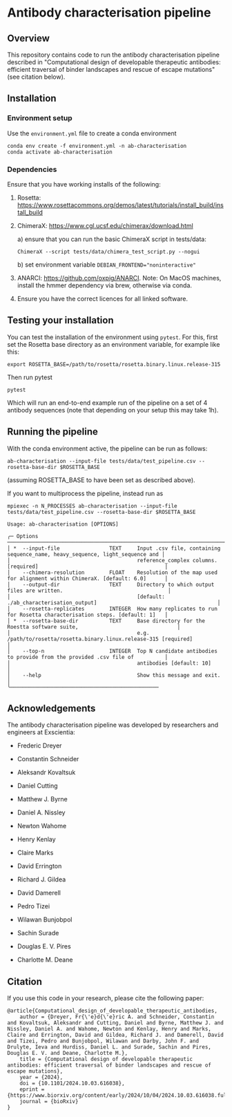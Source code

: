 # Antibody characterisation pipeline

## Overview
This repository contains code to run the antibody characterisation pipeline described in "Computational design of 
developable therapeutic antibodies: efficient traversal of binder landscapes and rescue of escape mutations" 
(see citation below). 

## Installation
### Environment setup
Use the `environment.yml` file to create a conda environment
```shell
conda env create -f environment.yml -n ab-characterisation
conda activate ab-characterisation
```
### Dependencies
Ensure that you have working installs of the following:

   1) Rosetta: https://www.rosettacommons.org/demos/latest/tutorials/install_build/install_build
   
   2) ChimeraX: https://www.cgl.ucsf.edu/chimerax/download.html 
      
      a) ensure that you can run the basic ChimeraX script in tests/data:
      ```
      ChimeraX --script tests/data/chimera_test_script.py --nogui
      ```
      b) set environment variable `DEBIAN_FRONTEND="noninteractive"`
   
   3) ANARCI: https://github.com/oxpig/ANARCI. Note: On MacOS machines, install the hmmer dependency via brew, otherwise via conda.
      
   4) Ensure you have the correct licences for all linked software.

## Testing your installation
You can test the installation of the environment using `pytest`. 
For this, first set the Rosetta base directory as an environment variable, for example like this:
```shell
export ROSETTA_BASE=/path/to/rosetta/rosetta.binary.linux.release-315
```
Then run pytest
```shell
pytest
```
Which will run an end-to-end example run of the pipeline on a set of 4 antibody sequences (note that depending on your
setup this may take 1h). 

## Running the pipeline
With the conda environment active, the pipeline can be run as follows:
```shell
ab-characterisation --input-file tests/data/test_pipeline.csv --rosetta-base-dir $ROSETTA_BASE
```
(assuming ROSETTA_BASE to have been set as described above).

If you want to multiprocess the pipeline, instead run as
```shell
mpiexec -n N_PROCESSES ab-characterisation --input-file tests/data/test_pipeline.csv --rosetta-base-dir $ROSETTA_BASE 
```

``` 
Usage: ab-characterisation [OPTIONS]

╭─ Options ─────────────────────────────────────────────────────────────────────────────────────────────────────────────╮
│ *  --input-file                TEXT     Input .csv file, containing sequence_name, heavy_sequence, light_sequence and │
│                                         reference_complex columns. [required]                                         │
│    --chimera-resolution        FLOAT    Resolution of the map used for alignment within ChimeraX. [default: 6.0]      │
│    --output-dir                TEXT     Directory to which output files are written.                                  │
│                                         [default: ./ab_characterisation_output]                                       │
│    --rosetta-replicates        INTEGER  How many replicates to run for Rosetta characterisation steps. [default: 1]   │
│ *  --rosetta-base-dir          TEXT     Base directory for the Roestta software suite,                                │
│                                         e.g. /path/to/rosetta/rosetta.binary.linux.release-315 [required]             │
│    --top-n                     INTEGER  Top N candidate antibodies to provide from the provided .csv file of          │
│                                         antibodies [default: 10]                                                      │
│    --help                               Show this message and exit.                                                   │
╰────────────────────────────────────────────────
```
## Acknowledgements
The antibody characterisation pipeline was developed  by researchers and engineers at Exscientia:

- Frederic Dreyer

- Constantin Schneider

- Aleksandr Kovaltsuk

- Daniel Cutting
 
- Matthew J. Byrne
 
- Daniel A. Nissley
 
- Newton Wahome
 
- Henry Kenlay
 
- Claire Marks
 
- David Errington
 
- Richard J. Gildea
 
- David Damerell
 
- Pedro Tizei
 
- Wilawan Bunjobpol
 
- Sachin Surade
 
- Douglas E. V. Pires

- Charlotte M. Deane

## Citation
If you use this code in your research, please cite the following paper:

```
@article{Computational_design_of_developable_therapeutic_antibodies,
	author = {Dreyer, Fr{\'e}d{\'e}ric A. and Schneider, Constantin and Kovaltsuk, Aleksandr and Cutting, Daniel and Byrne, Matthew J. and Nissley, Daniel A. and Wahome, Newton and Kenlay, Henry and Marks, Claire and Errington, David and Gildea, Richard J. and Damerell, David and Tizei, Pedro and Bunjobpol, Wilawan and Darby, John F. and Drulyte, Ieva and Hurdiss, Daniel L. and Surade, Sachin and Pires, Douglas E. V. and Deane, Charlotte M.},
	title = {Computational design of developable therapeutic antibodies: efficient traversal of binder landscapes and rescue of escape mutations},
	year = {2024},
	doi = {10.1101/2024.10.03.616038},
	eprint = {https://www.biorxiv.org/content/early/2024/10/04/2024.10.03.616038.full.pdf},
	journal = {bioRxiv}
}
```
